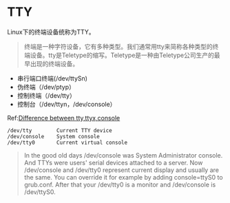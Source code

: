 # TTY
Linux下的终端设备统称为TTY。
> 终端是一种字符设备，它有多种类型。我们通常用tty来简称各种类型的终端设备。tty是Teletype的缩写。Teletype是一种由Teletype公司生产的最早出现的终端设备。

- 串行端口终端(/dev/ttySn)
- 伪终端（/dev/ptyp）
- 控制终端（/dev/tty）
- 控制台（/dev/ttyn，/dev/console）

Ref:[Difference between tty,ttyx,console](https://unix.stackexchange.com/questions/60641/linux-difference-between-dev-console-dev-tty-and-dev-tty0)
```
/dev/tty        Current TTY device
/dev/console    System console
/dev/tty0       Current virtual console
```
> In the good old days /dev/console was System Administrator console. And TTYs were users' serial devices attached to a server. Now /dev/console and /dev/tty0 represent current display and usually are the same. You can override it for example by adding console=ttyS0 to grub.conf. After that your /dev/tty0 is a monitor and /dev/console is /dev/ttyS0.